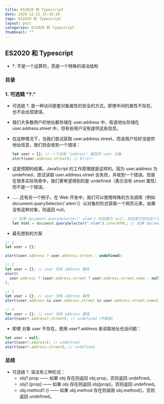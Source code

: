 ```yaml
---
title: ES2020 和 Typescript
date: 2020-12-21 15:28:18
tags: ES2020 和 Typescript
layout: post
categories: ES2020 和 Typescript
thumbnail: ""
---
```


## ES2020 和 Typescript

- ?. 不是一个运算符，而是一个特殊的语法结构

### 目录

<!-- - [常用工具知识总结](#常用工具知识总结)
  - [目录](#目录)
  - [GIT](#git)
    - [1. git 与 svn 的区别在哪里？](#1-git-与-svn-的区别在哪里)
    - [2. 经常使用的 git 命令？](#2-经常使用的-git-命令)
    - [3. git pull 和 git fetch 的区别](#3-git-pull-和-git-fetch-的区别)
    - [4. git rebase 和 git merge 的区别](#4-git-rebase-和-git-merge-的区别) -->

### 1. 可选链 "?."

- 可选链 ?. 是一种访问嵌套对象属性的安全的方式。即使中间的属性不存在，也不会出现错误。
- 我们大多数用户的地址都存储在 user.address 中，街道地址存储在 user.address.street 中，但有些用户没有提供这些信息。
- 在这种情况下，当我们尝试获取 user.address.street，而该用户恰好没提供地址信息，我们则会收到一个错误：

  ```js
  let user = {}; // 一个没有 "address" 属性的 user 对象
  alert(user.address.street); // Error!
  ```

- 这是预期的结果。JavaScript 的工作原理就是这样的。因为 user.address 为 undefined，尝试读取 user.address.street 会失败，并收到一个错误。但是在很多实际场景中，我们更希望得到的是 undefined（表示没有 street 属性）而不是一个错误。
- ……还有另一个例子。在 Web 开发中，我们可以使用特殊的方法调用（例如 document.querySelector('.elem')）以对象的形式获取一个网页元素，如果没有这种对象，则返回 null。

  ```js
  // 如果 document.querySelector('.elem') 的结果为 null，则这里不存在这个元素
  let html = document.querySelector(".elem").innerHTML; // 如果 document.querySelector('.elem') 的结果为 null，则会出现错误
  ```

- 最先想到的方案

```js
// 1
let user = {};

alert(user.address ? user.address.street : undefined);

// 2
let user = {}; // user 没有 address 属性
alert(
  user.address ? (user.address.street ? user.address.street.name : null) : null
);

// 3
let user = {}; // user 没有 address 属性
alert(user.address && user.address.street && user.address.street.name); // undefined（不报错）

// 4
let user = {}; // user 没有 address 属性
alert(user?.address?.street); // undefined（不报错）
```

- 即使 对象 user 不存在，使用 user?.address 来读取地址也没问题：

```js
let user = null;
alert(user?.address); // undefined
alert(user?.address.street); // undefined
```

### 总结

- 可选链 ?. 语法有三种形式：
  - obj?.prop —— 如果 obj 存在则返回 obj.prop，否则返回 undefined。
  - obj?.[prop] —— 如果 obj 存在则返回 obj[prop]，否则返回 undefined。
  - obj.method?.() —— 如果 obj.method 存在则调用 obj.method()，否则返回 undefined。
